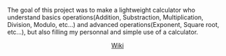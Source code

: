 The goal of this project was to make a lightweight calculator who understand basics operations(Addition, Substraction, Multiplication, Division, Modulo, etc...) and advanced operations(Exponent, Square root, etc...), but also filling my personnal and simple use of a calculator.
<p align="center">
  <a href="https://github.com/ToujoursTitou2/OpenCalc/wiki">Wiki</a>
</p>
